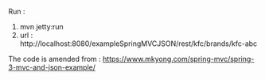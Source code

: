 Run :
1. mvn jetty:run
2. url : http://localhost:8080/exampleSpringMVCJSON/rest/kfc/brands/kfc-abc


The code is amended from : https://www.mkyong.com/spring-mvc/spring-3-mvc-and-json-example/